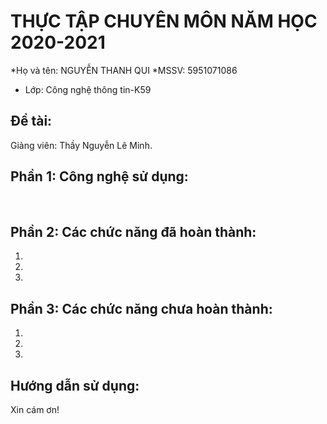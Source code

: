 # THỰC TẬP CHUYÊN MÔN NĂM HỌC 2020-2021
*Họ và tên: NGUYỄN THANH QUI
*MSSV: 5951071086
     
* Lớp: Công nghệ thông tin-K59

## Đề tài: 
Giảng viên: Thầy Nguyễn Lê Minh. 

## Phần 1: Công nghệ sử dụng:
  

## Phần 2: Các chức năng đã hoàn thành:
1. 
2. 
3. 


## Phần 3: Các chức năng chưa hoàn thành:
1.
2.
3.

## Hướng dẫn sử dụng:


Xin cám ơn!
